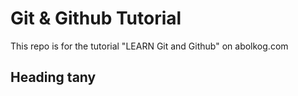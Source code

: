 # Git & Github Tutorial
This repo is for the tutorial "LEARN Git and Github" on abolkog.com
## Heading tany


